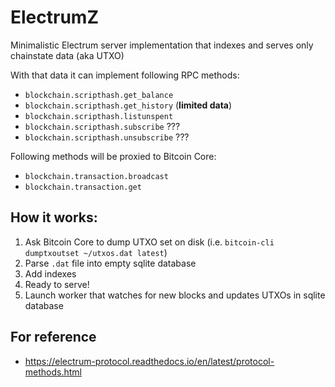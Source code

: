ElectrumZ
=========

Minimalistic Electrum server implementation that indexes and serves only chainstate data (aka UTXO)

With that data it can implement following RPC  methods:

* `blockchain.scripthash.get_balance`
* `blockchain.scripthash.get_history` (**limited data**)
* `blockchain.scripthash.listunspent`
* `blockchain.scripthash.subscribe` ???
* `blockchain.scripthash.unsubscribe` ???

Following methods will be proxied to Bitcoin Core:

* `blockchain.transaction.broadcast`
* `blockchain.transaction.get`

How it works:
-------------

1. Ask Bitcoin Core to dump UTXO set on disk (i.e. `bitcoin-cli dumptxoutset ~/utxos.dat latest`)
1. Parse `.dat` file into empty sqlite database
1. Add indexes
1. Ready to serve!
1. Launch worker that watches for new blocks and updates UTXOs in sqlite database


For reference
------------

* https://electrum-protocol.readthedocs.io/en/latest/protocol-methods.html